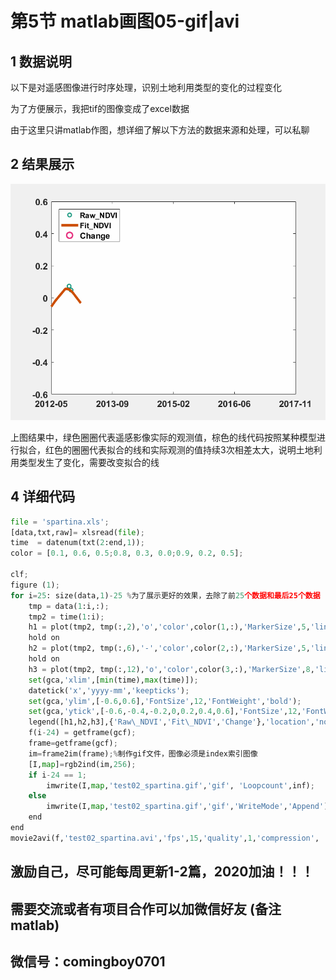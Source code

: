 # 第5节 matlab画图05-gif\|avi

## 1 数据说明

以下是对遥感图像进行时序处理，识别土地利用类型的变化的过程变化

为了方便展示，我把tif的图像变成了excel数据

由于这里只讲matlab作图，想详细了解以下方法的数据来源和处理，可以私聊

## 2 结果展示

![](../.gitbook/assets/test02_spartina.gif)

上图结果中，绿色圈圈代表遥感影像实际的观测值，棕色的线代码按照某种模型进行拟合，红色的圈圈代表拟合的线和实际观测的值持续3次相差太大，说明土地利用类型发生了变化，需要改变拟合的线

## 4 详细代码

```python
file = 'spartina.xls';
[data,txt,raw]= xlsread(file);
time  = datenum(txt(2:end,1));
color = [0.1, 0.6, 0.5;0.8, 0.3, 0.0;0.9, 0.2, 0.5];

clf;
figure (1);
for i=25: size(data,1)-25 %为了展示更好的效果，去除了前25个数据和最后25个数据
    tmp = data(1:i,:);
    tmp2 = time(1:i);
    h1 = plot(tmp2, tmp(:,2),'o','color',color(1,:),'MarkerSize',5,'linewidth',1.5);
    hold on
    h2 = plot(tmp2, tmp(:,6),'-','color',color(2,:),'MarkerSize',5,'linewidth',3);
    hold on
    h3 = plot(tmp2, tmp(:,12),'o','color',color(3,:),'MarkerSize',8,'linewidth',2);
    set(gca,'xlim',[min(time),max(time)]);
    datetick('x','yyyy-mm','keepticks');
    set(gca,'ylim',[-0.6,0.6],'FontSize',12,'FontWeight','bold');
    set(gca,'ytick',[-0.6,-0.4,-0.2,0,0.2,0.4,0.6],'FontSize',12,'FontWeight','bold');
    legend([h1,h2,h3],{'Raw\_NDVI','Fit\_NDVI','Change'},'location','northwest')
    f(i-24) = getframe(gcf);
    frame=getframe(gcf);
    im=frame2im(frame);%制作gif文件，图像必须是index索引图像
    [I,map]=rgb2ind(im,256);
    if i-24 == 1;
        imwrite(I,map,'test02_spartina.gif','gif', 'Loopcount',inf);
    else
        imwrite(I,map,'test02_spartina.gif','gif','WriteMode','Append');
    end
end
movie2avi(f,'test02_spartina.avi','fps',15,'quality',1,'compression', 'None');
```

## 激励自己，尽可能每周更新1-2篇，2020加油！！！

## 需要交流或者有项目合作可以加微信好友 \(备注matlab\)

## 微信号：comingboy0701

```python

```

